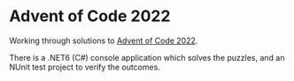 # Advent of Code 2022

Working through solutions to [Advent of Code 2022](https://adventofcode.com/).

There is a .NET6 (C#) console application which solves
the puzzles, and an NUnit test project to verify the
outcomes.

